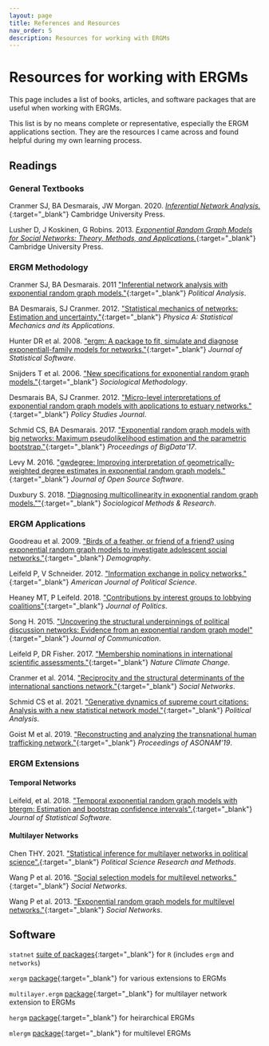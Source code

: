 ```yaml
---
layout: page
title: References and Resources
nav_order: 5
description: Resources for working with ERGMs
---
```


# Resources for working with ERGMs
This page includes a list of books, articles, and software packages that are useful when working with ERGMs. 

This list is by no means complete or representative, especially the ERGM applications section. They are the resources I came across and found helpful during my own learning process.

## Readings

### General Textbooks

Cranmer SJ, BA Desmarais, JW Morgan. 2020. [_Inferential Network Analysis._](https://doi.org/10.1017/9781316662915){:target="_blank"} Cambridge University Press.

Lusher D, J Koskinen, G Robins. 2013. [_Exponential Random Graph Models for Social Networks: Theory, Methods, and Applications._](https://doi.org/10.1017/CBO9780511894701){:target="_blank"} Cambridge University Press.

### ERGM Methodology
Cranmer SJ, BA Desmarais. 2011 ["Inferential network analysis with exponential random graph models."](https://doi.org/10.1093/pan/mpq037){:target="_blank"} _Political Analysis_.

BA Desmarais, SJ Cranmer. 2012. ["Statistical mechanics of networks: Estimation and uncertainty."](https://doi.org/10.1016/j.physa.2011.10.018){:target="_blank"} _Physica A: Statistical Mechanics and its Applications_.

Hunter DR et al. 2008. ["ergm: A package to fit, simulate and diagnose exponentiall-family models for networks."](https://doi.org/10.18637/jss.v024.i03){:target="_blank"} _Journal of Statistical Software_.

Snijders T et al. 2006. ["New specifications for exponential random graph models."](https://doi.org/10.1111/j.1467-9531.2006.00176.x){:target="_blank"} _Sociological Methodology_.

Desmarais BA, SJ Cranmer. 2012. ["Micro-level interpretations of exponential random graph models with applications to estuary networks."](https://doi.org/10.1111/j.1541-0072.2012.00459.x){:target="_blank"} _Policy Studies Journal_.

Schmid CS, BA Desmarais. 2017. ["Exponential random graph models with big networks: Maximum pseudolikelihood estimation and the parametric bootstrap."](https://doi.org/10.1109/BigData.2017.8257919){:target="_blank"} _Proceedings of BigData'17_.

Levy M. 2016. ["gwdegree: Improving interpretation of geometrically-weighted degree estimates in exponential random graph models."](https://doi.org/10.21105/joss.00036){:target="_blank"} _Journal of Open Source Software_.

Duxbury S. 2018. ["Diagnosing multicollinearity in exponential random graph models.""](https://doi.org/10.1177/0049124118782543){:target="_blank"} _Sociological Methods & Research_.

### ERGM Applications
Goodreau et al. 2009. ["Birds of a feather, or friend of a friend? using exponential random graph models to investigate adolescent social networks."](https://doi.org/10.1353/dem.0.0045){:target="_blank"} _Demography_.

Leifeld P, V Schneider. 2012. ["Information exchange in policy networks."](https://doi.org/10.1111/j.1540-5907.2011.00580.x){:target="_blank"} _American Journal of Political Science_.

Heaney MT, P Leifeld. 2018. ["Contributions by interest groups to lobbying coalitions"](https://doi.org/10.1086/694545){:target="_blank"} _Journal of Politics_.

Song H. 2015. ["Uncovering the structural underpinnings of political discussion networks: Evidence from an exponential random graph model"](https://doi.org/10.1111/jcom.12140){:target="_blank"} _Journal of Communication_.

Leifeld P, DR Fisher. 2017. ["Membership nominations in international scientific assessments."](https://doi.org/10.1038/nclimate3392){:target="_blank"} _Nature Climate Change_.

Cranmer et al. 2014. ["Reciprocity and the structural determinants of the international sanctions network."](https://doi.org/10.1016/j.socnet.2013.01.001){:target="_blank"} _Social Networks_.

Schmid CS et al. 2021. ["Generative dynamics of supreme court citations: Analysis with a new statistical network model."](https://arxiv.org/abs/2101.07197){:target="_blank"} _Political Analysis_.

Goist M et al. 2019. ["Reconstructing and analyzing the transnational human trafficking network."](https://doi.org/10.1145/3341161.3342879){:target="_blank"} _Proceedings of ASONAM'19_.

### ERGM Extensions
#### Temporal Networks
Leifeld, et al. 2018. ["Temporal exponential random graph models with btergm: Estimation and bootstrap confidence intervals".](https://www.jstatsoft.org/article/view/v083i06){:target="_blank"} _Journal of Statistical Software_.

#### Multilayer Networks
Chen THY. 2021. ["Statistical inference for multilayer networks in political science".](https://doi.org/10.1017/psrm.2019.49){:target="_blank"} _Political Science Research and Methods_.

Wang P et al. 2016. ["Social selection models for multilevel networks."](https://doi.org/10.1016/j.socnet.2014.12.003){:target="_blank"} _Social Networks_.

Wang P et al. 2013. ["Exponential random graph models for multilevel networks."](https://doi.org/10.1016/j.socnet.2013.01.004){:target="_blank"} _Social Networks_.

## Software

`statnet` [suite of packages](http://statnet.org/){:target="_blank"} for `R` (includes `ergm` and `networks`)

`xergm` [package](https://github.com/leifeld/xergm){:target="_blank"} for various extensions to ERGMs

`multilayer.ergm` [package](https://github.com/tedhchen/multilayer.ergm){:target="_blank"} for multilayer network extension to ERGMs

`hergm` [package](https://cran.r-project.org/web/packages/hergm/index.html){:target="_blank"} for heirarchical ERGMs

`mlergm` [package](https://cran.r-project.org/web/packages/mlergm/index.html){:target="_blank"} for multilevel ERGMs














